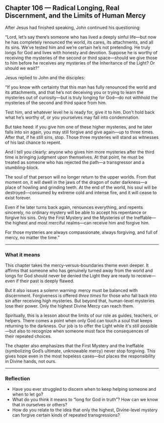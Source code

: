 ## Chapter 106 — Radical Longing, Real Discernment, and the Limits of Human Mercy

After Jesus had finished speaking, John continued his questioning:

“Lord, let’s say there’s someone who has lived a deeply sinful life—but now he has completely renounced the world, its cares, its attachments, and all its sins. We’ve tested him and we’re certain he’s not pretending. He truly longs for God and lives with honesty and devotion. Suppose he is worthy of receiving the mysteries of the second or third space—should we give those to him before he receives any mysteries of the Inheritance of the Light? Or should we wait?”

Jesus replied to John and the disciples:

“If you know with certainty that this man has fully renounced the world and its attachments, and that he’s not deceiving you or trying to learn the mysteries out of curiosity—but is truly longing for God—do not withhold the mysteries of the second and third space from him.

Test him, and whatever level he is ready for, give it to him. Don’t hold back what he’s worthy of, or you yourselves may fall into condemnation.

But take heed: if you give him one of these higher mysteries, and he later falls into sin again, you may still forgive and give again—up to three times. After that, if he still sins, stop. Those three mysteries will stand as witnesses of his last chance to repent.

And I tell you clearly: anyone who gives him more mysteries after the third time is bringing judgment upon themselves. At that point, he must be treated as someone who has rejected the path—a transgressor and a stumbling-block.

The soul of that person will no longer return to the upper worlds. From that moment on, it will dwell in the jaws of the dragon of outer darkness—a place of howling and grinding teeth. At the end of the world, his soul will be destroyed—consumed by extreme cold and intense fire, and it will cease to exist forever.

Even if he later turns back again, renounces everything, and repents sincerely, no ordinary mystery will be able to accept his repentance or forgive his sins. Only the First Mystery and the Mysteries of the Ineffable—the highest and most merciful realms—can receive him and forgive him.

For those mysteries are always compassionate, always forgiving, and full of mercy, no matter the time.”

---

### What it means

This chapter takes the mercy-versus-boundaries theme even deeper. It affirms that someone who has genuinely turned away from the world and longs for God should never be denied the Light they are ready to receive—even if their past is deeply flawed.

But it also issues a solemn warning: mercy must be balanced with discernment. Forgiveness is offered *three times* for those who fall back into sin after receiving high mysteries. But beyond that, human-level mysteries lose their power. Only the highest Divine Mercy can reach them.

Spiritually, this is a lesson about the limits of our role as guides, teachers, or helpers. There comes a point when only God can touch a soul that keeps returning to the darkness. Our job is to offer the Light while it's still possible—but also to recognize when someone must face the consequences of their repeated choices.

The chapter also emphasizes that the First Mystery and the Ineffable (symbolizing God’s ultimate, unknowable mercy) never stop forgiving. This gives hope even in the most hopeless cases—but places the responsibility in Divine hands, not ours.

---

### Reflection

* Have you ever struggled to discern when to keep helping someone and when to let go?
* What do you think it means to “long for God in truth”? How can we know that in ourselves or others?
* How do you relate to the idea that only the highest, Divine-level mystery can forgive certain kinds of repeated transgressions?
